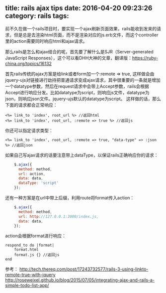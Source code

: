 title: rails ajax tips
date: 2016-04-20 09:23:26
category: rails
tags:
---
前不久在做一个rails项目时，要实现一个ajax刷新页面效果，rails能收到发来的请求，但是总是去渲染html页面，而不是渲染对应的js.erb文件，而这个controller里的action需要同时响应html和ajax请求。

那么rails是怎么和ajax结合的呢，首先要了解什么是SJR（Server-generated JavaScript Responses），这个可以看DHH大神的文章，翻译版：https://ruby-china.org/topics/16132

首先rails传统的ajax方案是给link或者form加一个:remote => true, 这样做会由jquery-ujs对链接进行劫持把普通请求变成ajax请求，其中很重要的一条就是增加一个datatype参数，然后在request请求中会带上Accept参数，rails会根据Accept进行响应分发。比如datatype为script，则响应js文件，datatype为json，则响应json文件。jquery-ujs默认的datatype为script。
这样做的话，那么下面的请求都会正常响应：
```
<%= link_to 'index', root_url %> //返回html
<%= link_to 'index', root_url, :remote => true %> //返回js
```
你还可以指定请求类型：
```
<%= link_to 'index', root_url, :remote => true, "data-type" => :json %> //返回json
```

如果自己写ajax请求的话要注意带上dataType，以保证rails正确响应你的请求：
```js
    $.ajax({
      method: method,
      url: action,
      data: data,
      dataType: 'script'
    });
```

还有一种方案是在url中带上后缀，利用route将format传入action：
```js
    $.ajax({
      method: method,
      url: http://127.0.0.1:3000/index.js,
      data: data,
    });
```
action会根据format进行响应：
```
respond_to do |format|
    format.html
    format.js {} //返回js
end
```
参考：
http://tech.thereq.com/post/17243732577/rails-3-using-linkto-remote-true-with-jquery
http://roseweixel.github.io/blog/2015/07/05/integrating-ajax-and-rails-a-simple-todo-list-app/
